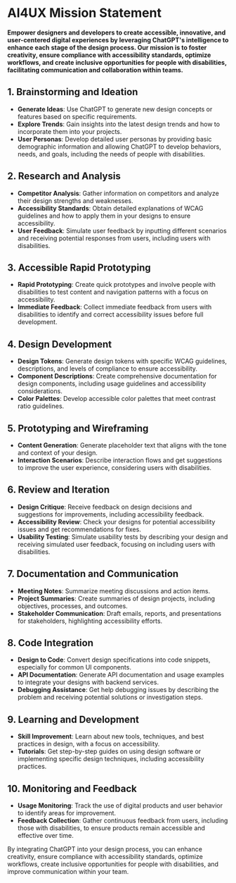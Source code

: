 # AI4UX Mission Statement

**Empower designers and developers to create accessible, innovative, and user-centered digital experiences by leveraging ChatGPT's intelligence to enhance each stage of the design process. Our mission is to foster creativity, ensure compliance with accessibility standards, optimize workflows, and create inclusive opportunities for people with disabilities, facilitating communication and collaboration within teams.**

## 1. Brainstorming and Ideation

* **Generate Ideas**: Use ChatGPT to generate new design concepts or features based on specific requirements.
* **Explore Trends**: Gain insights into the latest design trends and how to incorporate them into your projects.
* **User Personas**: Develop detailed user personas by providing basic demographic information and allowing ChatGPT to develop behaviors, needs, and goals, including the needs of people with disabilities.

## 2. Research and Analysis

* **Competitor Analysis**: Gather information on competitors and analyze their design strengths and weaknesses.
* **Accessibility Standards**: Obtain detailed explanations of WCAG guidelines and how to apply them in your designs to ensure accessibility.
* **User Feedback**: Simulate user feedback by inputting different scenarios and receiving potential responses from users, including users with disabilities.

## 3. Accessible Rapid Prototyping

* **Rapid Prototyping**: Create quick prototypes and involve people with disabilities to test content and navigation patterns with a focus on accessibility.
* **Immediate Feedback**: Collect immediate feedback from users with disabilities to identify and correct accessibility issues before full development.

## 4. Design Development

* **Design Tokens**: Generate design tokens with specific WCAG guidelines, descriptions, and levels of compliance to ensure accessibility.
* **Component Descriptions**: Create comprehensive documentation for design components, including usage guidelines and accessibility considerations.
* **Color Palettes**: Develop accessible color palettes that meet contrast ratio guidelines.

## 5. Prototyping and Wireframing

* **Content Generation**: Generate placeholder text that aligns with the tone and context of your design.
* **Interaction Scenarios**: Describe interaction flows and get suggestions to improve the user experience, considering users with disabilities.

## 6. Review and Iteration

* **Design Critique**: Receive feedback on design decisions and suggestions for improvements, including accessibility feedback.
* **Accessibility Review**: Check your designs for potential accessibility issues and get recommendations for fixes.
* **Usability Testing**: Simulate usability tests by describing your design and receiving simulated user feedback, focusing on including users with disabilities.

## 7. Documentation and Communication

* **Meeting Notes**: Summarize meeting discussions and action items.
* **Project Summaries**: Create summaries of design projects, including objectives, processes, and outcomes.
* **Stakeholder Communication**: Draft emails, reports, and presentations for stakeholders, highlighting accessibility efforts.

## 8. Code Integration

* **Design to Code**: Convert design specifications into code snippets, especially for common UI components.
* **API Documentation**: Generate API documentation and usage examples to integrate your designs with backend services.
* **Debugging Assistance**: Get help debugging issues by describing the problem and receiving potential solutions or investigation steps.

## 9. Learning and Development

* **Skill Improvement**: Learn about new tools, techniques, and best practices in design, with a focus on accessibility.
* **Tutorials**: Get step-by-step guides on using design software or implementing specific design techniques, including accessibility practices.

## 10. Monitoring and Feedback

* **Usage Monitoring**: Track the use of digital products and user behavior to identify areas for improvement.
* **Feedback Collection**: Gather continuous feedback from users, including those with disabilities, to ensure products remain accessible and effective over time.

By integrating ChatGPT into your design process, you can enhance creativity, ensure compliance with accessibility standards, optimize workflows, create inclusive opportunities for people with disabilities, and improve communication within your team.
